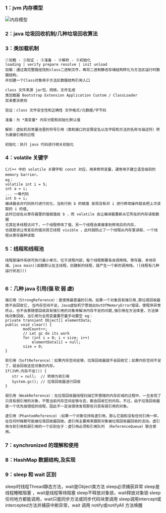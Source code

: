 ### 1：jvm 内存模型

![内存模型](https://github.com/woaigmz/java-study/blob/master/jvm%E5%86%85%E5%AD%98%E5%8C%BA%E5%9F%9F.png)

### 2：java 垃圾回收机制/几种垃圾回收算法


### 3：类加载机制
```
①加载 - ②验证 - ③准备 - ④解析 - ⑤初始化
loading | verify prepare resolve | init unload
加载：通过类完整路径找到class二进制文件，再将二进制静态存储结构转化为方法区运行时数据结构，
并创建一个Class对象用于方法区数据结构引用入口

class 文件来源 jar包，网络，文件生成
类加载器 Bootstrap Extension Application Custom / ClassLoader
双亲委派原则

验证：class 文件安全性和正确性 文件格式/元数据/字节码

准备：为 *类变量* 内存分配和初始化默认值

解析：虚拟机将常量池里的符号引用（类和接口的全限定名以及字段和方法的名称与描述符）转为直接引用的过程

初始化：执行 java 代码进行相关初始化
```
### 4：volatile 关键字
```
C/C++ 中的 volatile 关键字和 const 对应，用来修饰变量，通常用于建立语言级别的 memory barrier。
eg：
volatile int i = 5;
int a = i;
... 一堆代码
int b = i;
编译器会对代码执行进行优化，当执行到 b 的赋值 发现没有对 i 进行修改操作就会把上次读取的 i 的值,
此时已经在从寄存器里的值赋值给 b ，而 volatile 会让编译器重新从它所在的内存读取数据
尤其在多线程访问下，一个线程修改了值，另一个线程会直接拿到修改后的内存，
也就是说让改变后的值对其它线程 visible ，此时就防止了一个线程从内存里读取，一个线程从寄存器种读取

```
### 5：线程和线程池
```
线程是操作系统可执行最小单元，位于进程内部，每个线程都要各自调用栈、寄存器、本地存储。java main()函数默认在主线程，创建新的线程，就产生一个新的调用栈。![线程有几种运行状态]()


```
### 6：几种 java 引用(强  软  弱  虚)
```
强引用（StrongReference）：是使用最普遍的引用。如果一个对象具有强引用,那垃圾回收器绝不会回收它, 当内存空间不足，Java虚拟机宁愿抛出OutOfMemoryError错误，使程序异常终止，也不会靠随意回收具有强引用的对象来解决内存不足的问题,强引用在方法体里，方法弹栈对象回收，当引用为全局变量要尽量手动置空 eg：
private transient Object[] elementData;
public void clear() {
        modCount++;
        // Let gc do its work
        for (int i = 0; i < size; i++)
            elementData[i] = null;
        size = 0;
}

软引用（SoftReference）：如果内存空间足够，垃圾回收器就不会回收它；如果内存空间不足了，就会回收这些对象的内存。
If(JVM.内存不足()) {
   str = null;  // 转换为软引用
   System.gc(); // 垃圾回收器进行回收
}

弱引用（WeakReference）：在垃圾回收器线程扫描它所管辖的内存区域的过程中，一旦发现了只具有弱引用的对象，不管当前内存空间足够与否，都会回收它的内存。不过，由于垃圾回收器是一个优先级很低的线程，因此不一定会很快发现那些只具有弱引用的对象。

虚引用（PhantomReference）:如果一个对象仅持有虚引用，那么它就和没有任何引用一样，在任何时候都可能被垃圾回收器回收。虚引用主要用来跟踪对象被垃圾回收器回收的活动。虚引用与软引用和弱引用的一个区别在于：虚引用必须和引用队列 （ReferenceQueue）联合使用。

```


### 7：synchronized 的理解和使用


### 8：HashMap 数据结构,及实现

### 9：sleep 和 wait 区别
sleep时线程Thread静态方法，wait是Object类方法
sleep必须捕获异常
sleep是线程睡眠阻塞 ，wait是线程等待阻塞
sleep不释放对象锁，wait释放对象锁
sleep任何地方都能调用，wait只能同步方法或同步代码块里调用
sleep调用intercept或intercepted方法并捕获中断异常，wait 调用 notify或notifyAll 方法唤醒
